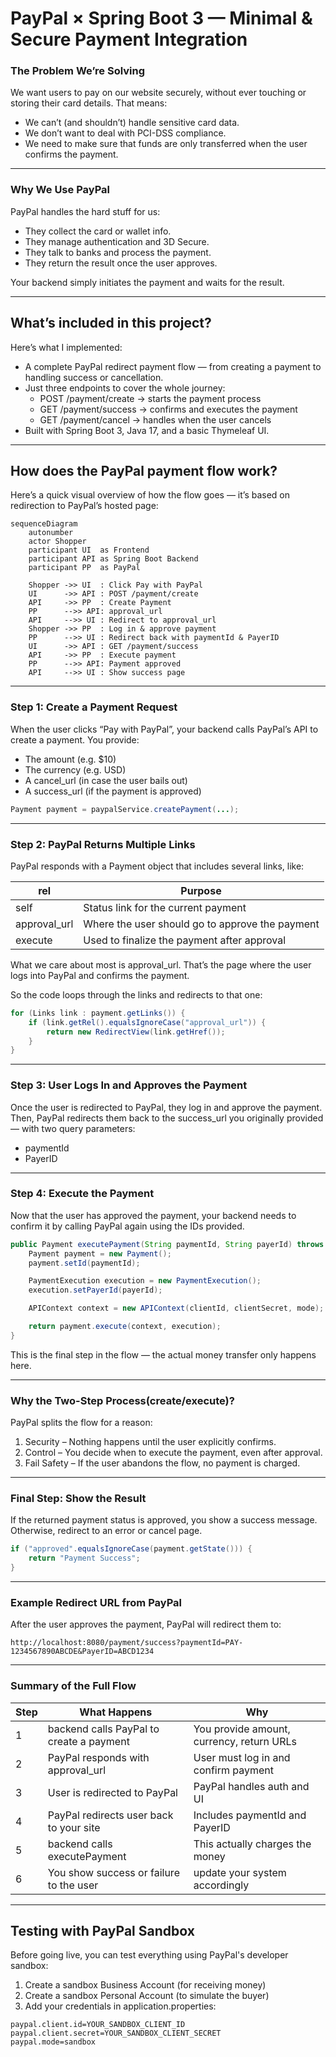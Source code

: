 # PayPal × Spring Boot 3 — Minimal & Secure Payment Integration

### The Problem We’re Solving

We want users to pay on our website securely, without ever touching or storing their card details. That means:

- We can’t (and shouldn’t) handle sensitive card data.
- We don’t want to deal with PCI-DSS compliance.
- We need to make sure that funds are only transferred when the user confirms the payment.

---

### Why We Use PayPal

PayPal handles the hard stuff for us:

- They collect the card or wallet info.
- They manage authentication and 3D Secure.
- They talk to banks and process the payment.
- They return the result once the user approves.

Your backend simply initiates the payment and waits for the result.

---

## What’s included in this project?

Here’s what I implemented:

- A complete PayPal redirect payment flow — from creating a payment to handling success or cancellation.
- Just three endpoints to cover the whole journey:
  - POST /payment/create → starts the payment process
  - GET /payment/success → confirms and executes the payment
  - GET /payment/cancel → handles when the user cancels
- Built with Spring Boot 3, Java 17, and a basic Thymeleaf UI.

---

## How does the PayPal payment flow work?

Here’s a quick visual overview of how the flow goes — it’s based on redirection to PayPal’s hosted page:

```mermaid
sequenceDiagram
    autonumber
    actor Shopper
    participant UI  as Frontend
    participant API as Spring Boot Backend
    participant PP  as PayPal

    Shopper ->> UI  : Click Pay with PayPal
    UI      ->> API : POST /payment/create
    API     ->> PP  : Create Payment
    PP      -->> API: approval_url
    API     -->> UI : Redirect to approval_url
    Shopper ->> PP  : Log in & approve payment
    PP      -->> UI : Redirect back with paymentId & PayerID
    UI      ->> API : GET /payment/success
    API     ->> PP  : Execute payment
    PP      -->> API: Payment approved
    API     -->> UI : Show success page
```

---

### Step 1: Create a Payment Request

When the user clicks “Pay with PayPal”, your backend calls PayPal’s API to create a payment. You provide:

- The amount (e.g. $10)
- The currency (e.g. USD)
- A cancel_url (in case the user bails out)
- A success_url (if the payment is approved)

```java
Payment payment = paypalService.createPayment(...);
```

---

### Step 2: PayPal Returns Multiple Links

PayPal responds with a Payment object that includes several links, like:

| rel             | Purpose |
|------------------|---------|
| self             | Status link for the current payment |
| approval_url     | Where the user should go to approve the payment |
| execute          | Used to finalize the payment after approval |

What we care about most is approval_url. That’s the page where the user logs into PayPal and confirms the payment.

So the code loops through the links and redirects to that one:

```java
for (Links link : payment.getLinks()) {
    if (link.getRel().equalsIgnoreCase("approval_url")) {
        return new RedirectView(link.getHref());
    }
}
```

---

### Step 3: User Logs In and Approves the Payment

Once the user is redirected to PayPal, they log in and approve the payment. Then, PayPal redirects them back to the success_url you originally provided — with two query parameters:

- paymentId
- PayerID

---

### Step 4: Execute the Payment

Now that the user has approved the payment, your backend needs to confirm it by calling PayPal again using the IDs provided.

```java
public Payment executePayment(String paymentId, String payerId) throws PayPalRESTException {
    Payment payment = new Payment();
    payment.setId(paymentId);

    PaymentExecution execution = new PaymentExecution();
    execution.setPayerId(payerId);

    APIContext context = new APIContext(clientId, clientSecret, mode);

    return payment.execute(context, execution);
}
```

This is the final step in the flow — the actual money transfer only happens here.

---

### Why the Two-Step Process(create/execute)?

PayPal splits the flow for a reason:

1. Security – Nothing happens until the user explicitly confirms.
2. Control – You decide when to execute the payment, even after approval.
3. Fail Safety – If the user abandons the flow, no payment is charged.

---

### Final Step: Show the Result

If the returned payment status is approved, you show a success message. Otherwise, redirect to an error or cancel page.

```java
if ("approved".equalsIgnoreCase(payment.getState())) {
    return "Payment Success";
}
```

---

### Example Redirect URL from PayPal

After the user approves the payment, PayPal will redirect them to:

```
http://localhost:8080/payment/success?paymentId=PAY-1234567890ABCDE&PayerID=ABCD1234
```

---

### Summary of the Full Flow

| Step | What Happens | Why |
|------|---------------|-----|
| 1 |  backend calls PayPal to create a payment | You provide amount, currency, return URLs |
| 2 | PayPal responds with approval_url | User must log in and confirm payment |
| 3 | User is redirected to PayPal | PayPal handles auth and UI |
| 4 | PayPal redirects user back to your site | Includes paymentId and PayerID |
| 5 |  backend calls executePayment | This actually charges the money |
| 6 | You show success or failure to the user |  update your system accordingly |

---


## Testing with PayPal Sandbox

Before going live, you can test everything using PayPal's developer sandbox:

1. Create a sandbox Business Account (for receiving money)
2. Create a sandbox Personal Account (to simulate the buyer)
3. Add your credentials in application.properties:

```properties
paypal.client.id=YOUR_SANDBOX_CLIENT_ID
paypal.client.secret=YOUR_SANDBOX_CLIENT_SECRET
paypal.mode=sandbox
```



